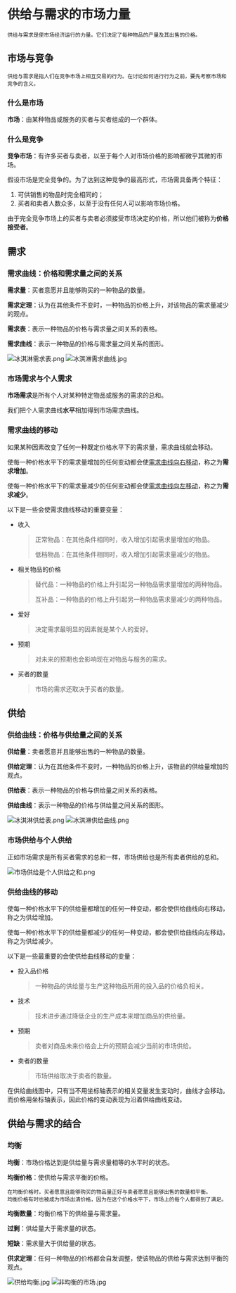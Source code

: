 # 供给与需求的市场力量

    供给与需求是使市场经济运行的力量。它们决定了每种物品的产量及其出售的价格。

## 市场与竞争

    供给与需求是指人们在竞争市场上相互交易的行为。在讨论如何进行行为之前，要先考察市场和竞争的含义。

### 什么是市场

**市场**：由某种物品或服务的买者与买者组成的一个群体。

### 什么是竞争

**竞争市场**：有许多买者与卖者，以至于每个人对市场价格的影响都微乎其微的市场。

假设市场是完全竞争的。为了达到这种竞争的最高形式，市场需具备两个特征：

1. 可供销售的物品时完全相同的；
2. 买者和卖者人数众多，以至于没有任何人可以影响市场价格。

由于完全竞争市场上的买者与卖者必须接受市场决定的价格，所以他们被称为**价格接受者**。

## 需求

### 需求曲线：价格和需求量之间的关系

**需求量**：买者意愿并且能够购买的一种物品的数量。

**需求定理**：认为在其他条件不变时，一种物品的价格上升，对该物品的需求量减少的观点。

**需求表**：表示一种物品的价格与需求量之间关系的表格。

**需求曲线**：表示一种物品的价格与需求量之间关系的图形。

![冰淇淋需求表.png](https://i.loli.net/2020/07/23/Kd95XeAxgMJGyCN.png)
![冰淇淋需求曲线.jpg](https://i.loli.net/2020/07/23/4LDjWVuecfZghYN.png)

### 市场需求与个人需求

**市场需求**是所有个人对某种特定物品或服务的需求的总和。

我们把个人需求曲线**水平**相加得到市场需求曲线。

### 需求曲线的移动

如果某种因素改变了任何一种既定价格水平下的需求量，需求曲线就会移动。

使每一种价格水平下的需求量增加的任何变动都会使<u>需求曲线向右移动</u>，称之为**需求增加**。

使每一种价格水平下的需求量减少的任何变动都会使<u>需求曲线向左移动</u>，称之为**需求减少**。

以下是一些会使需求曲线移动的重要变量：

- 收入
    >正常物品：在其他条件相同时，收入增加引起需求量增加的物品。
    >
    >低档物品：在其他条件相同时，收入增加引起需求量减少的物品。

- 相关物品的价格
    >替代品：一种物品的价格上升引起另一种物品需求量增加的两种物品。
    >
    >互补品：一种物品的价格上升引起另一种物品需求量减少的两种物品。

- 爱好
    >决定需求最明显的因素就是某个人的爱好。

- 预期
    >对未来的预期也会影响现在对物品与服务的需求。

- 买者的数量
    >市场的需求还取决于买者的数量。

## 供给

### 供给曲线：价格与供给量之间的关系

**供给量**：卖者愿意并且能够出售的一种物品的数量。

**供给定理**：认为在其他条件不变时，一种物品的价格上升，该物品的供给量增加的观点。

**供给表**：表示一种物品的价格与供给量之间关系的表格。

**供给曲线**：表示一种物品的价格与供给量之间关系的图形。

![冰淇淋供给表.png](https://i.loli.net/2020/07/25/otwnWQgZXvVSsyf.jpg)
![冰淇淋供给曲线.png](https://i.loli.net/2020/07/25/ZB9qUvAiLgjQ2J1.jpg)

### 市场供给与个人供给

正如市场需求是所有买者需求的总和一样，市场供给也是所有卖者供给的总和。

![市场供给是个人供给之和.png](https://i.loli.net/2020/07/27/t3HrRfDC6vAPcIY.jpg)

### 供给曲线的移动

使每一种价格水平下的供给量都增加的任何一种变动，都会使供给曲线向右移动，称之为供给增加。

使每一种价格水平下的供给量都减少的任何一种变动，都会使供给曲线向左移动，称之为供给减少。

以下是一些最重要的会使供给曲线移动的变量：

- 投入品价格
    > 一种物品的供给量与生产这种物品所用的投入品的价格负相关。
- 技术
    > 技术进步通过降低企业的生产成本来增加商品的供给量。
- 预期
    > 卖者对商品未来价格会上升的预期会减少当前的市场供给。
- 卖者的数量
    > 市场供给取决于卖者的数量。

在供给曲线图中，只有当不用坐标轴表示的相关变量发生变动时，曲线才会移动。而价格用坐标轴表示，因此价格的变动表现为沿着供给曲线变动。

## 供给与需求的结合

### 均衡

**均衡**：市场价格达到是供给量与需求量相等的水平时的状态。

**均衡价格**：使供给与需求平衡的价格。

    在均衡价格时，买者愿意且能够购买的物品量正好与卖者愿意且能够出售的数量相平衡。
    均衡价格有时也被成为市场出清价格，因为在这个价格水平下，市场上的每个人都得到了满足。

**均衡数量**：均衡价格下的供给量与需求量。

**过剩**：供给量大于需求量的状态。

**短缺**：需求量大于供给量的状态。

**供求定理**：任何一种物品的价格都会自发调整，使该物品的供给与需求达到平衡的观点。

![供给均衡.jpg](https://i.loli.net/2020/07/28/EduSZxNf2UbMcyl.jpg)
![非均衡的市场.jpg](https://i.loli.net/2020/07/28/KGcBdnZCy6WXMlI.jpg)
